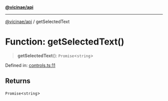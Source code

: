 [**@vicinae/api**](../README.md)

***

[@vicinae/api](../README.md) / getSelectedText

# Function: getSelectedText()

> **getSelectedText**(): `Promise`\<`string`\>

Defined in: [controls.ts:11](https://github.com/vicinaehq/vicinae/blob/c742d5fc509336339909dd669955b863f086bf4e/api/src/api/controls.ts#L11)

## Returns

`Promise`\<`string`\>
